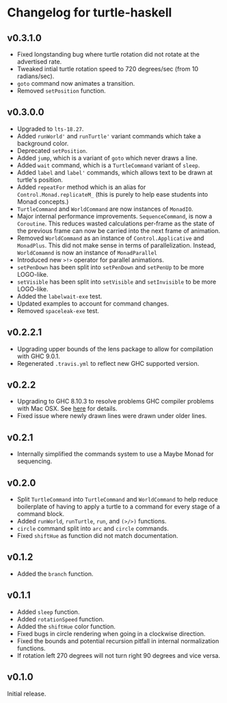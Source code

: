 # Changelog for turtle-haskell

## v0.3.1.0

* Fixed longstanding bug where turtle rotation did not 
  rotate at the advertised rate.
* Tweaked intial turtle rotation speed to 720 degrees/sec (from 10 radians/sec).
* `goto` command now animates a transition.
* Removed `setPosition` function.

## v0.3.0.0

* Upgraded to `lts-18.27`.
* Added `runWorld'` and `runTurtle'` variant commands which take a background color.
* Deprecated `setPosition`.
* Added `jump`, which is a variant of `goto` which never draws a line.
* Added `wait` command, which is a `TurtleCommand` variant of `sleep`.
* Added `label` and `label'` commands, which allows text to be drawn at turtle's position.
* Added `repeatFor` method which is an alias for `Control.Monad.replicateM_` (this is purely 
  to help ease students into Monad concepts.)
* `TurtleCommand` and `WorldCommand` are now instances of `MonadIO`.
* Major internal performance improvements. `SequenceCommand`, is now a `Coroutine`. 
  This reduces wasted calculations per-frame as the state of the previous frame 
  can now be carried into the next frame of animation.
* Removed `WorldCommand` as an instance of `Control.Applicative` and `MonadPlus`. This did not
  make sense in terms of parallelization. Instead, `WorldComamnd` is now an instance of `MonadParallel`
* Introduced new `>!>` operator for parallel animations.
* `setPenDown` has been split into `setPenDown` and `setPenUp` to be more LOGO-like.
* `setVisible` has been split into `setVisible` and `setInvisible` to be more LOGO-like.
* Added the `labelwait-exe` test.
* Updated examples to account for command changes.
* Removed `spaceleak-exe` test.

## v0.2.2.1

* Upgrading upper bounds of the lens package to allow for compilation with GHC
  9.0.1.
* Regenerated `.travis.yml` to reflect new GHC supported version.

## v0.2.2

* Upgrading to GHC 8.10.3 to resolve problems GHC compiler problems with Mac 
OSX. See [here](https://gitlab.haskell.org/ghc/ghc/-/issues/18446) for details.
* Fixed issue where newly drawn lines were drawn under older lines.

## v0.2.1

* Internally simplified the commands system to use a Maybe Monad for sequencing.

## v0.2.0

* Split `TurtleCommand` into `TurtleCommand` and `WorldCommand` to help reduce
  boilerplate of having to apply a turtle to a command for every stage of a
  command block.
* Added `runWorld`, `runTurtle`, `run`, and `(>/>)` functions.
* `circle` command split into `arc` and `circle` commands.
* Fixed `shiftHue` as function did not match documentation.

## v0.1.2

* Added the `branch` function.

## v0.1.1

* Added `sleep` function.
* Added `rotationSpeed` function.
* Added the `shiftHue` color function.
* Fixed bugs in circle rendering when going in a clockwise direction.
* Fixed the bounds and potential recursion pitfall in internal normalization
  functions.
* If rotation left 270 degrees will not turn right 90 degrees and vice versa.

## v0.1.0

Initial release.
